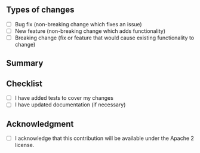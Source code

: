 ## Types of changes
<!--- What types of changes does your code introduce? Put an `x` in all the boxes that apply: -->
- [ ] Bug fix (non-breaking change which fixes an issue)
- [ ] New feature (non-breaking change which adds functionality)
- [ ] Breaking change (fix or feature that would cause existing functionality to change)

## Summary
<!--- What does your code do? -->

## Checklist
<!--- Please, let us know if you need help-->
- [ ] I have added tests to cover my changes
- [ ] I have updated documentation (if necessary)

## Acknowledgment
- [ ] I acknowledge that this contribution will be available under the Apache 2 license.
